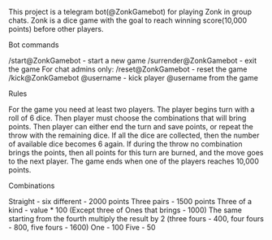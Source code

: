This project is a telegram bot(@ZonkGamebot) for playing Zonk in group chats.
Zonk is a dice game with the goal to reach winning score(10,000 points) before other players. 

Bot commands

/start@ZonkGamebot - start a new game
/surrender@ZonkGamebot - exit the game
For chat admins only:
/reset@ZonkGamebot - reset the game
/kick@ZonkGamebot @username - kick player @username from the game 

Rules

For the game you need at least two players.
The player begins turn with a roll of 6 dice.
Then player must choose the combinations that will bring points.
Then player can either end the turn and save points, or repeat the throw with the remaining dice.
If all the dice are collected, then the number of available dice becomes 6 again.
If during the throw no combination brings the points, then all points for this turn are burned, and the move goes to the next player.
The game ends when one of the players reaches 10,000 points.

Combinations

Straight - six different - 2000 points
Three pairs - 1500 points
Three of a kind - value * 100 (Except three of Ones that brings - 1000)
The same starting from the fourth multiply the result by 2 (three fours - 400, four fours - 800, five fours - 1600)
One - 100
Five - 50
